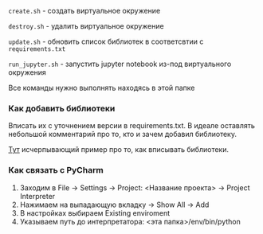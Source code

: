 `create.sh` - создать виртуальное окружение

`destroy.sh` - удалить виртуальное окружение

`update.sh` - обновить список библиотек в соответсвтии с `requirements.txt`

`run_jupyter.sh` - запустить jupyter notebook из-под виртуального окружения

Все команды нужно выполнять находясь в этой папке

### Как добавить библиотеки

Вписать их с уточнением версии в requirements.txt. В идеале оставлять небольшой комментарий про то, кто и зачем добавил библиотеку.

[Тут](https://pip.pypa.io/en/stable/reference/pip_install/#example-requirements-file) исчерпывающий пример про то, как вписывать библиотеки.

### Как связать с PyCharm

1. Заходим в File -> Settings -> Project: <Название проекта> -> Project Interpreter
2. Нажимаем на выпадающую вкладку -> Show All -> Add
3. В настройках выбираем Existing enviroment
4. Указываем путь до интерпретатора: <эта папка>/env/bin/python
